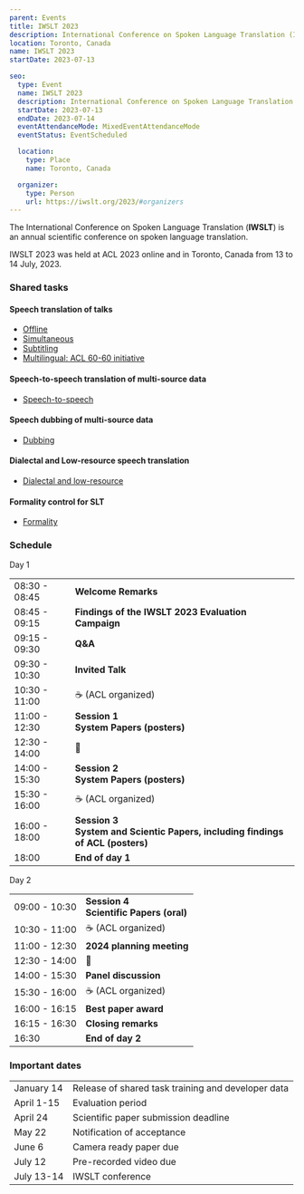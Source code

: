 ```yaml
---
parent: Events
title: IWSLT 2023
description: International Conference on Spoken Language Translation (IWSLT)
location: Toronto, Canada
name: IWSLT 2023
startDate: 2023-07-13

seo:
  type: Event
  name: IWSLT 2023
  description: International Conference on Spoken Language Translation (IWSLT)
  startDate: 2023-07-13
  endDate: 2023-07-14
  eventAttendanceMode: MixedEventAttendanceMode
  eventStatus: EventScheduled

  location:
    type: Place
    name: Toronto, Canada

  organizer:
    type: Person
    url: https://iwslt.org/2023/#organizers
---
```


The International Conference on Spoken Language Translation (**IWSLT**) is an annual scientific conference on spoken language translation.

IWSLT 2023 was held at ACL 2023 online and in Toronto, Canada from 13 to 14 July, 2023.

### Shared tasks

#### Speech translation of talks

  - [Offline](https://iwslt.org/2023/offline)
  - [Simultaneous](https://iwslt.org/2023/simultaneous)
  - [Subtitling](https://iwslt.org/2023/subtitling)
  - [Multilingual: ACL 60-60 initiative](https://iwslt.org/2023/multilingual)

#### Speech-to-speech translation of multi-source data

  - [Speech-to-speech](https://iwslt.org/2023/s2s)

#### Speech dubbing of multi-source data

  - [Dubbing](https://iwslt.org/2023/dubbing)

#### Dialectal and Low-resource speech translation

  - [Dialectal and low-resource](https://iwslt.org/2023/low-resource)

#### Formality control for SLT

  - [Formality](https://iwslt.org/2023/formality)

### Schedule

Day 1

|     |     |
| --- | --- |
| 08:30 - 08:45 | **Welcome Remarks** |
| 08:45 - 09:15 | **Findings of the IWSLT 2023 Evaluation Campaign** |
| 09:15 - 09:30 | **Q&A** |
| 09:30 - 10:30 | **Invited Talk** |
| 10:30 - 11:00 | ☕️ (ACL organized) |
| 11:00 - 12:30 | **Session 1**<br> **System Papers (posters)** |
| 12:30 - 14:00 | 🍴 |
| 14:00 - 15:30 | **Session 2**<br> **System Papers (posters)** |
| 15:30 - 16:00 | ☕️ (ACL organized) |
| 16:00 - 18:00 | **Session 3**<br> **System and Scientic Papers, including findings of ACL (posters)** |
| 18:00 | **End of day 1** | 

Day 2

|     |     |
| --- | --- |
| 09:00 - 10:30 | **Session 4**<br> **Scientific Papers (oral)** |
| 10:30 - 11:00 | ☕️ (ACL organized) |
| 11:00 - 12:30 | **2024 planning meeting** |
| 12:30 - 14:00 | 🍴 |
| 14:00 - 15:30 | **Panel discussion** |
| 15:30 - 16:00 | ☕️ (ACL organized) |
| 16:00 - 16:15 | **Best paper award** |
| 16:15 - 16:30 | **Closing remarks** |
| 16:30 | **End of day 2** |

### Important dates

|     |     |
| --- | --- |
| January 14 | Release of shared task training and developer data |
| April 1-15 | Evaluation period |
| April 24 | Scientific paper submission deadline |
| May 22 | Notification of acceptance |
| June 6 | Camera ready paper due |
| July 12 | Pre-recorded video due |
| July 13-14 | IWSLT conference |
